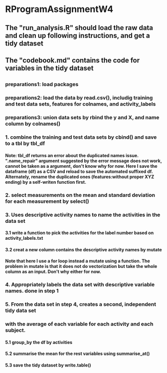 # RProgramAssignmentW4
##
## The "run_analysis.R" should load the raw data and clean up following instructions, and get a tidy dataset
## The "codebook.md" contains the code for variables in the tidy dataset
##
### preparations1: load packages
### preparations2: load the data by read.csv(), includig training and test data sets, features for colnames, and activity_labels
### preparations3: union data sets by rbind the y and X, and name column by colnames()
###
### 1. combine the training and test data sets by cbind() and save to a tbl by tbl_df
#### Note: tbl_df returns an error about the duplicated names issue. ".name_repair" argument suggested by the error message does not work, cannot be taken as a argument, don't know why for now. Here I save the dataframe (df) as a CSV and reload to save the automated suffixed df. Alternately, rename the duplicated ones (features:without proper XYZ ending) by a self-writen function first.
### 2. select measurements on the mean and standard deviation for each measurement by select()
### 3. Uses descriptive activity names to name the activities in the data set
#### 3.1 write a function to pick the activities for the label number based on activity_labels.txt
#### 3.2 creat a new column contains the descriptive activity names by mutate
#### Note that here I use a for loop instead a mutate using a function. The problem in mutate is that it does not do vectorization but take the whole column as an input. Don't why either for now.
### 4. Appropriately labels the data set with descriptive variable names. done in step 1
### 5. From the data set in step 4, creates a second, independent tidy data set 
### with the average of each variable for each activity and each subject.
#### 5.1 group_by the df by activities
#### 5.2 summarise the mean for the rest variables using summarise_at()
#### 5.3 save the tidy dataset by write.table()
##


